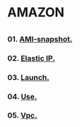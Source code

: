 ###### ######
# AMAZON
###### ######

### 01. [AMI-snapshot.](https://github.com/Nouvellie/amazon-ec2/blob/amazon)
### 02. [Elastic IP.](https://github.com/Nouvellie/amazon-ec2/blob/amazon/elastic-ip.md)
### 03. [Launch.](https://github.com/Nouvellie/amazon-ec2/blob/amazon/launch.md)
### 04. [Use.](https://github.com/Nouvellie/amazon-ec2/blob/amazon/use.md)
### 05. [Vpc.](https://github.com/Nouvellie/amazon-ec2/blob/amazon/vpc.md)
